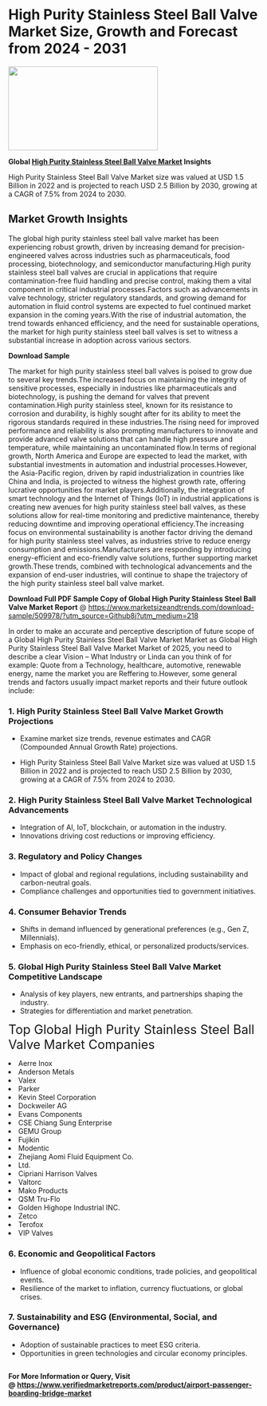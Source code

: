 <H1>High Purity Stainless Steel Ball Valve Market Size, Growth and Forecast from 2024 - 2031</H1><img class="aligncenter size-medium wp-image-584254" src="https://thirdeyenews.in/wp-content/uploads/2024/09/Global-Market-Research-300x168.jpeg" alt="" width="300" height="168" /><p><strong>Global&nbsp;<a href="https://www.marketsizeandtrends.com/download-sample/509978/?utm_source=Github8j?utm_medium=218">High Purity Stainless Steel Ball Valve Market</a> Insights</strong></p><p>High Purity Stainless Steel Ball Valve Market size was valued at USD 1.5 Billion in 2022 and is projected to reach USD 2.5 Billion by 2030, growing at a CAGR of 7.5% from 2024 to 2030.</p><p><h2>Market Growth Insights</h2> <p>The global high purity stainless steel ball valve market has been experiencing robust growth, driven by increasing demand for precision-engineered valves across industries such as pharmaceuticals, food processing, biotechnology, and semiconductor manufacturing.High purity stainless steel ball valves are crucial in applications that require contamination-free fluid handling and precise control, making them a vital component in critical industrial processes.Factors such as advancements in valve technology, stricter regulatory standards, and growing demand for automation in fluid control systems are expected to fuel continued market expansion in the coming years.With the rise of industrial automation, the trend towards enhanced efficiency, and the need for sustainable operations, the market for high purity stainless steel ball valves is set to witness a substantial increase in adoption across various sectors.</p> <p><strong>Download Sample</strong></p> <p>The market for high purity stainless steel ball valves is poised to grow due to several key trends.The increased focus on maintaining the integrity of sensitive processes, especially in industries like pharmaceuticals and biotechnology, is pushing the demand for valves that prevent contamination.High purity stainless steel, known for its resistance to corrosion and durability, is highly sought after for its ability to meet the rigorous standards required in these industries.The rising need for improved performance and reliability is also prompting manufacturers to innovate and provide advanced valve solutions that can handle high pressure and temperature, while maintaining an uncontaminated flow.In terms of regional growth, North America and Europe are expected to lead the market, with substantial investments in automation and industrial processes.However, the Asia-Pacific region, driven by rapid industrialization in countries like China and India, is projected to witness the highest growth rate, offering lucrative opportunities for market players.Additionally, the integration of smart technology and the Internet of Things (IoT) in industrial applications is creating new avenues for high purity stainless steel ball valves, as these solutions allow for real-time monitoring and predictive maintenance, thereby reducing downtime and improving operational efficiency.The increasing focus on environmental sustainability is another factor driving the demand for high purity stainless steel valves, as industries strive to reduce energy consumption and emissions.Manufacturers are responding by introducing energy-efficient and eco-friendly valve solutions, further supporting market growth.These trends, combined with technological advancements and the expansion of end-user industries, will continue to shape the trajectory of the high purity stainless steel ball valve market.<p><span class=""><strong>Download Full PDF Sample Copy of Global High Purity Stainless Steel Ball Valve Market Report</strong> @ <a href="https://www.marketsizeandtrends.com/download-sample/509978/?utm_source=Github8j?utm_medium=218" target="_blank">https://www.marketsizeandtrends.com/download-sample/509978/?utm_source=Github8j?utm_medium=218</a></span></p><p>In order to make an accurate and perceptive description of future scope of a Global&nbsp;High Purity Stainless Steel Ball Valve Market Market as Global&nbsp;High Purity Stainless Steel Ball Valve Market Market of 2025, you need to describe a clear Vision &ndash; What Industry or Linda can you think of for example: Quote from a Technology, healthcare, automotive, renewable energy, name the market you are Reffering to.However, some general trends and factors usually impact market reports and their future outlook include:</p><h3>1.&nbsp;<strong>High Purity Stainless Steel Ball Valve Market Growth Projections</strong></h3><ul><li>Examine market size trends, revenue estimates and CAGR (Compounded Annual Growth Rate) projections.</li><li><p>High Purity Stainless Steel Ball Valve Market size was valued at USD 1.5 Billion in 2022 and is projected to reach USD 2.5 Billion by 2030, growing at a CAGR of 7.5% from 2024 to 2030.</p></li></ul><h3>2.&nbsp;<strong>High Purity Stainless Steel Ball Valve Market Technological Advancements</strong></h3><ul><li>Integration of AI, IoT, blockchain, or automation in the industry.</li><li>Innovations driving cost reductions or improving efficiency.</li></ul><h3>3.&nbsp;<strong>Regulatory and Policy Changes</strong></h3><ul><li>Impact of global and regional regulations, including sustainability and carbon-neutral goals.</li><li>Compliance challenges and opportunities tied to government initiatives.</li></ul><h3>4.&nbsp;<strong>Consumer Behavior Trends</strong></h3><ul><li>Shifts in demand influenced by generational preferences (e.g., Gen Z, Millennials).</li><li>Emphasis on eco-friendly, ethical, or personalized products/services.</li></ul><h3>5.&nbsp;<strong>Global High Purity Stainless Steel Ball Valve Market Competitive Landscape</strong></h3><ul><li>Analysis of key players, new entrants, and partnerships shaping the industry.</li><li>Strategies for differentiation and market penetration.</li></ul><p data-pm-slice="1 1 []"><span style="color: inherit; font-family: inherit; font-size: 25px;">Top Global High Purity Stainless Steel Ball Valve Market Companies</span></p><div class="" data-test-id=""><p><li>Aerre Inox</li><li> Anderson Metals</li><li> Valex</li><li> Parker</li><li> Kevin Steel Corporation</li><li> Dockweiler AG</li><li> Evans Components</li><li> CSE Chiang Sung Enterprise</li><li> GEMU Group</li><li> Fujikin</li><li> Modentic</li><li> Zhejiang Aomi Fluid Equipment Co.</li><li> Ltd.</li><li> Cipriani Harrison Valves</li><li> Valtorc</li><li> Mako Products</li><li> QSM Tru-Flo</li><li> Golden Highope Industrial INC.</li><li> Zetco</li><li> Terofox</li><li> VIP Valves</li></p></div><h3>6.&nbsp;<strong>Economic and Geopolitical Factors</strong></h3><ul><li>Influence of global economic conditions, trade policies, and geopolitical events.</li><li>Resilience of the market to inflation, currency fluctuations, or global crises.</li></ul><h3>7.&nbsp;<strong>Sustainability and ESG (Environmental, Social, and Governance)</strong></h3><ul><li>Adoption of sustainable practices to meet ESG criteria.</li><li>Opportunities in green technologies and circular economy principles.</li></ul><h2><strong style="font-size: 14px;">For More Information or Query, Visit @&nbsp;</strong><a style="background-color: #ffffff; font-size: 14px;" href="https://www.marketsizeandtrends.com/report/high-purity-stainless-steel-ball-valve-market/" target="_blank">https://www.verifiedmarketreports.com/product/airport-passenger-boarding-bridge-market</a></h2>